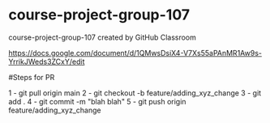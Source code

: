 # course-project-group-107
course-project-group-107 created by GitHub Classroom


https://docs.google.com/document/d/1QMwsDsiX4-V7Xs55aPAnMR1Aw9s-YrrikJWeds3ZCxY/edit


#Steps for PR

1 - git pull origin main
2 - git checkout -b feature/adding_xyz_change
3 - git add .
4 -  git commit -m "blah blah"
5 - git push origin feature/adding_xyz_change
